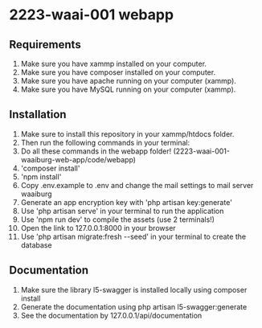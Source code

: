# 2223-waai-001 webapp

## Requirements
1. Make sure you have xammp installed on your computer.
2. Make sure you have composer installed on your computer.
3. Make sure you have apache running on your computer (xammp).
4. Make sure you have MySQL running on your computer (xammp).

## Installation
1. Make sure to install this repository in your xammp/htdocs folder.
2. Then run the following commands in your terminal:
3. Do all these commands in the webapp folder! (2223-waai-001-waaiburg-web-app/code/webapp)
4. 'composer install'
5. 'npm install'
6. Copy .env.example to .env and change the mail settings to mail server waaiburg
7. Generate an app encryption key with 'php artisan key:generate'
8. Use 'php artisan serve' in your terminal to run the application
9. Use 'npm run dev' to compile the assets (use 2 terminals!)
10. Open the link to 127.0.0.1:8000 in your browser
11. Use 'php artisan migrate:fresh --seed' in your terminal to create the database

## Documentation
1. Make sure the library l5-swagger is installed locally using composer install
2. Generate the documentation using php artisan l5-swagger:generate
3. See the documentation by 127.0.0.1/api/documentation